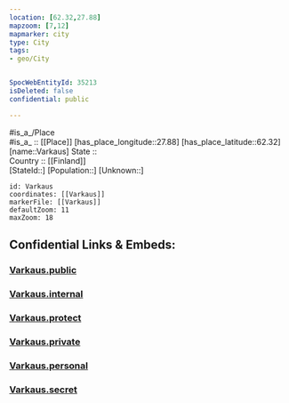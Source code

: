 ```yaml
---
location: [62.32,27.88] 
mapzoom: [7,12] 
mapmarker: city 
type: City
tags:
- geo/City


SpocWebEntityId: 35213
isDeleted: false
confidential: public

---
```

#is_a_/Place  
#is_a_ :: [[Place]] 
[has_place_longitude::27.88] 
[has_place_latitude::62.32] 
[name::Varkaus] 
State ::  
Country :: [[Finland]]  
[StateId::] 
[Population::] 
[Unknown::] 


```leaflet
id: Varkaus
coordinates: [[Varkaus]] 
markerFile: [[Varkaus]] 
defaultZoom: 11 
maxZoom: 18
```


## Confidential Links & Embeds: 

### [Varkaus.public](/_public/\Earth\Continent\Europe\Europe~North\Finland\Provinces~Finland\Eastern_Finland\counties~Eastern_Finland\Savonia~North\CityVarkaus.public.md) 

### [Varkaus.internal](/_internal/\Earth\Continent\Europe\Europe~North\Finland\Provinces~Finland\Eastern_Finland\counties~Eastern_Finland\Savonia~North\CityVarkaus.internal.md) 

### [Varkaus.protect](/_protect/\Earth\Continent\Europe\Europe~North\Finland\Provinces~Finland\Eastern_Finland\counties~Eastern_Finland\Savonia~North\CityVarkaus.protect.md) 

### [Varkaus.private](/_private/\Earth\Continent\Europe\Europe~North\Finland\Provinces~Finland\Eastern_Finland\counties~Eastern_Finland\Savonia~North\CityVarkaus.private.md) 

### [Varkaus.personal](/_personal/\Earth\Continent\Europe\Europe~North\Finland\Provinces~Finland\Eastern_Finland\counties~Eastern_Finland\Savonia~North\CityVarkaus.personal.md) 

### [Varkaus.secret](/_secret/\Earth\Continent\Europe\Europe~North\Finland\Provinces~Finland\Eastern_Finland\counties~Eastern_Finland\Savonia~North\CityVarkaus.secret.md)

